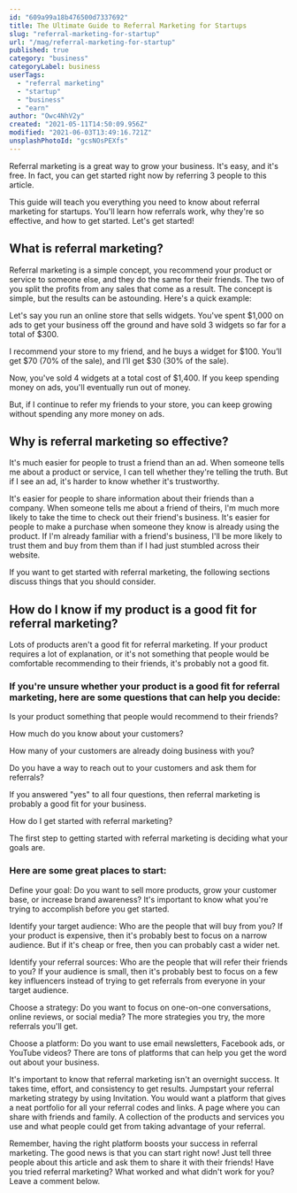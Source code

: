 ```yaml
---
id: "609a99a18b476500d7337692"
title: The Ultimate Guide to Referral Marketing for Startups
slug: "referral-marketing-for-startup"
url: "/mag/referral-marketing-for-startup"
published: true
category: "business"
categoryLabel: business
userTags:
  - "referral marketing"
  - "startup"
  - "business"
  - "earn"
author: "Owc4NhV2y"
created: "2021-05-11T14:50:09.956Z"
modified: "2021-06-03T13:49:16.721Z"
unsplashPhotoId: "gcsNOsPEXfs"
---
```

Referral marketing is a great way to grow your business. It's easy, and it's free. In fact, you can get started right now by referring 3 people to this article.

This guide will teach you everything you need to know about referral marketing for startups. You'll learn how referrals work, why they're so effective, and how to get started. Let's get started!

## **What is referral marketing?**

Referral marketing is a simple concept, you recommend your product or service to someone else, and they do the same for their friends. The two of you split the profits from any sales that come as a result. The concept is simple, but the results can be astounding. Here's a quick example:

Let's say you run an online store that sells widgets. You've spent $1,000 on ads to get your business off the ground and have sold 3 widgets so far for a total of $300.

I recommend your store to my friend, and he buys a widget for $100. You’ll get $70 (70% of the sale), and I’ll get $30 (30% of the sale).

Now, you've sold 4 widgets at a total cost of $1,400. If you keep spending money on ads, you'll eventually run out of money.

But, if I continue to refer my friends to your store, you can keep growing without spending any more money on ads.

## **Why is referral marketing so effective?**

It's much easier for people to trust a friend than an ad. When someone tells me about a product or service, I can tell whether they're telling the truth. But if I see an ad, it's harder to know whether it's trustworthy.

It's easier for people to share information about their friends than a company. When someone tells me about a friend of theirs, I'm much more likely to take the time to check out their friend's business.
It's easier for people to make a purchase when someone they know is already using the product. If I'm already familiar with a friend's business, I'll be more likely to trust them and buy from them than if I had just stumbled across their website.

If you want to get started with referral marketing, the following sections discuss things that you should consider.

## **How do I know if my product is a good fit for referral marketing?**

Lots of products aren't a good fit for referral marketing. If your product requires a lot of explanation, or it's not something that people would be comfortable recommending to their friends, it's probably not a good fit.

### If you're unsure whether your product is a good fit for referral marketing, here are some questions that can help you decide:

Is your product something that people would recommend to their friends?

How much do you know about your customers?

How many of your customers are already doing business with you?

Do you have a way to reach out to your customers and ask them for referrals?

If you answered "yes" to all four questions, then referral marketing is probably a good fit for your business.

How do I get started with referral marketing?

The first step to getting started with referral marketing is deciding what your goals are.

### Here are some great places to start:

Define your goal: Do you want to sell more products, grow your customer base, or increase brand awareness? It's important to know what you're trying to accomplish before you get started.

Identify your target audience: Who are the people that will buy from you? If your product is expensive, then it's probably best to focus on a narrow audience. But if it's cheap or free, then you can probably cast a wider net.

Identify your referral sources: Who are the people that will refer their friends to you? If your audience is small, then it's probably best to focus on a few key influencers instead of trying to get referrals from everyone in your target audience.

Choose a strategy: Do you want to focus on one-on-one conversations, online reviews, or social media? The more strategies you try, the more referrals you'll get.

Choose a platform: Do you want to use email newsletters, Facebook ads, or YouTube videos? There are tons of platforms that can help you get the word out about your business.

It's important to know that referral marketing isn't an overnight success. It takes time, effort, and consistency to get results. Jumpstart your referral marketing strategy by using Invitation. You would want a platform that gives a neat portfolio for all your referral codes and links. A page where you can share with friends and family. A collection of the products and services you use and what people could get from taking advantage of your referral.

Remember, having the right platform boosts your success in referral marketing. The good news is that you can start right now! Just tell three people about this article and ask them to share it with their friends! Have you tried referral marketing? What worked and what didn't work for you? Leave a comment below.